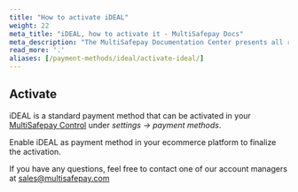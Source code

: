 ```yaml
---
title: "How to activate iDEAL"
weight: 22
meta_title: "iDEAL, how to activate it - MultiSafepay Docs"
meta_description: "The MultiSafepay Documentation Center presents all relevant information about our Plugins and API. You can also find support pages for payment methods, tools and general questions as well as the contact details of our Support and Integration Teams."
read_more: '.'
aliases: [/payment-methods/ideal/activate-ideal/]
---
```

## Activate
iDEAL is a standard payment method that can be activated in your [MultiSafepay Control](https://merchant.multisafepay.com) under _settings → payment methods_. 

Enable iDEAL as payment method in your ecommerce platform to finalize the activation.

If you have any questions, feel free to contact one of our account managers at <sales@multisafepay.com>
